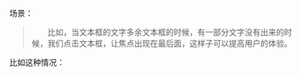 场景：<br>
>&emsp;&emsp;比如，当文本框的文字多余文本框的时候，有一部分文字没有出来的时候，我们点击文本框，让焦点出现在最后面，这样子可以提高用户的体验。<br>

比如这种情况：<br>
